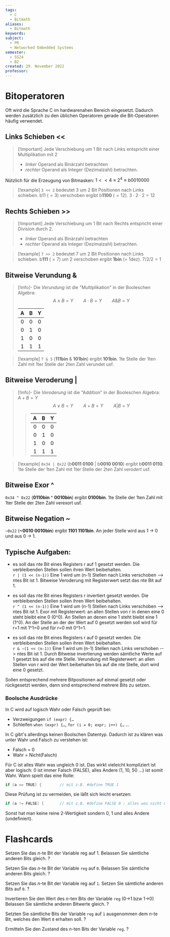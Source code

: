 ```yaml
---
tags:
  - C
  - Bitmath
aliases:
  - Bitmath
keywords: 
subject:
  - PR
  - Networked Embedded Systems
semester:
  - SS24
  - B2
created: 29. November 2022
professor:
---
```


# Bitoperatoren

Oft wird die Sprache C im hardwarenahen Bereich eingesetzt. Dadurch werden zusätzlich zu den üblichen Operatoren gerade die Bit-Operatoren häufig verwendet.

## Links Schieben <<

> [!important] Jede Verschiebung um 1 Bit nach Links entspricht einer Multiplikation mit 2
> - *linker* Operand als Binärzahl betrachten
> - *rechter* Operand als Integer (Dezimalzahl) betrachten.

Nützlich für die Erzeugung von Bitmasken:
$1<<4 \equiv 2^{4} \equiv b 0010000$

> [!example] `3 << 2` 	bedeutet 3 um 2 Bit Positionen nach Links schieben.
> b11 ($=3$) verschoben ergibt b**1100** ($=12$). 
> $3\cdot 2 \cdot 2 = 12$

## Rechts Schieben >>

> [!important] Jede Verschiebung um 1 Bit nach Rechts entspricht einer Division durch 2.
> - *linker* Operand als Binärzahl betrachten
> - *rechter* Operand als Integer (Dezimalzahl) betrachten.

> [!example] `7 >> 2` 	bedeutet 7 um 2 Bit Positionen nach Links schieben.
> b**111** ($=7$) um 2 verschoben ergibt **1bin** (= 1dez). 
> $7 / 2 / 2 = 1$

## Bitweise Verundung &

> [!info]- Die *Verundung* ist die "Multiplikation" in der Booleschen Algebra:
> $$A\wedge B = Y\qquad A\cdot B = Y\qquad A \& B = Y$$
> 
> |  A  |  B  |  Y  |
> |:---:|:---:|:---:|
> |  0  |  0  |  0  |
> |  0  |  1  |  0  |
> |  1  |  0  |  0  |
> |  1  |  1  |  1  | 


> [!example] `7 & 5`	 	(**111bin** & **101bin**)	ergibt	**101bin**.
> 1te Stelle der 1ten Zahl mit 1ter Stelle der 2ten Zahl verundet usf.

## Bitweise Veroderung |

> [!info]- Die *Veroderung* ist die "Addition" in der Booleschen Algebra: $A + B = Y$
> $$A \vee B = Y\qquad A + B = Y\qquad A | B = Y$$
> > 
> > |  A  |  B  |  Y  |
> > |:---:|:---:|:---:|
> > |  0  |  0  |  0  |
> > |  0  |  1  |  0  |
> > |  1  |  0  |  0  |
> > |  1  |  1  |  1  |

> [!example] `0x34 | 0x22`	 	(b**0011 0100** | b**0010 0010**)	ergibt	b**0011 0110**.
1te Stelle der 1ten Zahl mit 1ter Stelle der 2ten Zahl *verodert* usf.

## Bitweise Exor ^

`0x34 ^ 0x22`	 	(**0110bin** ^ **0010bin**)	ergibt	**0100bin**. 1te Stelle der 1ten Zahl mit 1ter Stelle der 2ten Zahl verexort usf.

## Bitweise Negation ~

`~0x22`	 	(**\~0010 0010bin**)	ergibt	**1101 1101bin**. An jeder Stelle wird aus 1 -> 0 und aus 0 -> 1.

## Typische Aufgaben:

- es soll das nte Bit eines Registers r auf 1 gesetzt werden. Die verbleibenden Stellen sollen ihren Wert beibehalten.  
  `r | (1 << (n-1))`	Eine 1 wird um (n-1) Stellen nach Links verschoben --> ntes Bit ist 1. Bitweise Veroderung mit Registerwert setzt das nte Bit auf 1.​

- es soll das nte Bit eines Registers r invertiert gesetzt werden. Die verbleibenden Stellen sollen ihren Wert beibehalten.  
  `r ^ (1 << (n-1))`	Eine 1 wird um (n-1) Stellen nach Links verschoben --> ntes Bit ist 1. Exor mit Registerwert: an allen Stellen von r in denen eine 0 steht bleibt eine 0 (0^0). An Stellen an denen eine 1 steht bleibt eine 1 (1^0). An der Stelle an der der Wert auf 0 gesetzt werden soll wird für r=1 mit 1^1=0 und für r=0 mit 0^1=1.

- es soll das nte Bit eines Registers r auf 0 gesetzt werden. Die verbleibenden Stellen sollen ihren Wert beibehalten.  
  `r & ~(1 << (n-1))`	Eine 1 wird um (n-1) Stellen nach Links verschoben --> ntes Bit ist 1. Durch Bitweise invertierung werden sämtliche Werte auf 1 gesetzt bis auf die nte Stelle. Verundung mit Registerwert: an allen Stellen von r wird der Wert beibehalten bis auf die nte Stelle, dort wird eine 0 gesetzt.

Sollen entsprechend mehrere Bitpositionen auf einmal gesetzt oder rückgesetzt werden, dann sind entsprechend mehrere Bits zu setzen.

### Boolsche Ausdrücke

In C wird auf logisch Wahr oder Falsch geprüft bei:

- Verzweigungen `if (expr) {…`
- Schleifen `when (expr) {…`, `for (i = 0; expr; i++) {…` …

In C gibt's allerdings keinen Boolschen Datentyp. Dadurch ist zu klären was unter Wahr und Falsch zu verstehen ist:

- Falsch = 0
- Wahr = Nicht(Falsch)

Für C ist alles Wahr was ungleich 0 ist. Das wirkt vieleicht kompliziert ist aber logisch: 0 ist immer Falsch (FALSE), alles Andere (1, 10, 50 …) ist somit Wahr. Wann spielt das eine Rolle:

```c
if (a == TRUE) {        // mit z.B. #define TRUE 1
```

Diese Prüfung ist zu vermeiden, sie läßt sich leicht ersetzen:

```c
if (a != FALSE) {       // mit z.B. #define FALSE 0 : alles was nicht 0 ist ist wahr
```

Sonst hat man keine reine 2-Wertigkeit sondern 0, 1 und alles Andere (undefiniert).

# Flashcards

Setzen Sie das $n$-te Bit der Variable reg auf 1.
Belassen Sie sämtliche anderen Bits gleich.
? 

Setzen Sie das $n$-te Bit der Variable `reg` auf `0`.
Belassen Sie sämtliche anderen Bits gleich.
? 

Setzen Sie das $n$-te Bit der Variable reg auf `1`.
Setzen Sie sämtliche anderen Bits auf `0`.
?

Invertieren Sie den Wert des $n$-ten Bits der Variable `reg` (0->1 bzw 1->0)
Belassen Sie sämtliche anderen Bitwerte gleich.
?

Setzten Sie sämtliche Bits der Variable `reg` auf `1` ausgenommen dem $n$-te Bit, welches den Wert `0` erhalten soll.
?

Ermitteln Sie den Zustand des $n$-ten Bits der Variable `reg`.
?

